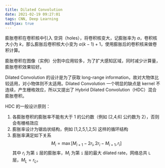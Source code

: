 ```yaml
---
title: Dilated Convolution
date: 2021-02-19 09:27:01
tags: CNN, Deep Learning
mathjax: true
---
```

膨胀卷积在卷积核中引入 空洞（holes），将卷积核变大，记膨胀率为 $\alpha$，卷积核大小为 $k$，那么膨胀后卷积核大小变为 $\alpha(k-1)+1$，使用膨胀后的卷积核来做卷积计算。

膨胀卷积在图像（实例）分割中应用较多，为了扩大感知区域，同时减少计算量，膨胀卷积效果较好。

Dilated Convolution 的设计是为了获取 long-range information，故对大物体比较适用，对小物体则不太适用。Dilated Convolution 一个明显的缺点是 kernel 不连续，产生栅格效应，所以又提出了 Hybrid Dilated Convolution（HDC）混合膨胀卷积。

HDC 的一般设计原则：
1. 各膨胀卷积的膨胀率不能有大于 1 的公约数（例如 [2,4,6] 公约数为 2），否则会有栅格效应
2. 膨胀率设计为锯齿状结构，例如 [1,2,5,1,2,5] 这样的循环结构
3. 膨胀率满足如下关系
$$M_i=\max[M_{i+1}-2r_i, 2r_i-M_{i+1}, r_i]$$
其中 $r_i$ 为第 `i` 层的膨胀率，$M_i$ 为第 `i` 层的最大 dilated rate，网络总共 `L` 层，$M_L=r_L$。


